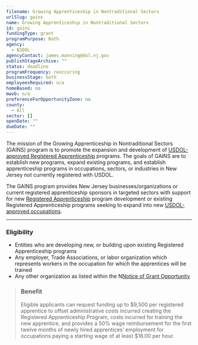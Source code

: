 ```yaml
---
filename: Growing Apprenticeship in Nontraditional Sectors
urlSlug: gains
name: Growing Apprenticeship in Nontraditional Sectors
id: gains
fundingType: grant
programPurpose: Both
agency:
  - NJDOL
agencyContact: james.manning@dol.nj.gov
publishStageArchive: ""
status: deadline
programFrequency: reoccuring
businessStage: both
employeesRequired: n/a
homeBased: no
mwvb: n/a
preferenceForOpportunityZone: no
county:
  - All
sector: []
openDate: ""
dueDate: ""
---
```

The mission of the Growing Apprenticeship in Nontraditional Sectors (GAINS) program is to promote the expansion and development of [USDOL-approved Registered Apprenticeship](https://www.apprenticeship.gov/employers/registered-apprenticeship-program) programs. The goals of GAINS are to establish new programs, expand existing programs, and establish apprenticeship programs in occupations, sectors, or industries in New Jersey not currently registered with USDOL.

The GAINS program provides New Jersey businesses/organizations or current registered apprenticeship sponsors in targeted sectors with support for new [Registered Apprenticeship](https://www.nj.gov/labor/career-services/apprenticeship/findaprogram.shtml) program development or existing Registered Apprenticeship programs seeking to expand into new [USDOL-approved occupations](https://www.apprenticeship.gov/apprenticeship-occupations).

- - -

### Eligibility

* Entities who are developing new, or building upon existing Registered Apprenticeship programs
* Any employer, Trade Associations, or labor organization which represents workers in the occupation for which the apprentices will be trained
* Any other organization as listed within the N[Notice of Grant Opportunity](https://www.nj.gov/education/grants/discretionary/apps/ovr_ngo_dga.shtml)

> ### Benefit
>
> Eligible applicants can request funding up to $9,500 per registered apprentice to offset administrative costs incurred creating the Registered Apprenticeship Program, costs incurred for training the new apprentice, and provides a 50% wage reimbursement for the first twelve months of newly hired apprentices’ employment for occupations paying a starting wage of at least $16.00 per hour.